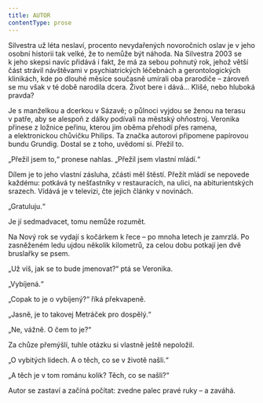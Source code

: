 ```yaml
---
title: AUTOR
contentType: prose
---
```


Silvestra už léta neslaví, procento nevydařených novoročních oslav je v jeho osobní historii tak velké, že to nemůže být náhoda. Na Silvestra 2003 se k jeho skepsi navíc přidává i fakt, že má za sebou pohnutý rok, jehož větší část strávil návštěvami v psychiatrických léčebnách a gerontologických klinikách, kde po dlouhé měsíce současně umírali oba prarodiče – zároveň se mu však v té době narodila dcera. Život bere i dává… Klišé, nebo hluboká pravda?

Je s manželkou a dcerkou v Sázavě; o půlnoci vyjdou se ženou na terasu v patře, aby se alespoň z dálky podívali na městský ohňostroj. Veronika přinese z ložnice peřinu, kterou jim oběma přehodí přes ramena, a elektronickou chůvičku Philips. Ta značka autorovi připomene papírovou bundu Grundig. Dostal se z toho, uvědomí si. Přežil to.

„Přežil jsem to,“ pronese nahlas. „Přežil jsem vlastní mládí.“

Dílem je to jeho vlastní zásluha, zčásti měl štěstí. Přežít mládí se nepovede každému: potkává ty nešťastníky v restauracích, na ulici, na abiturientských srazech. Vídává je v televizi, čte jejich články v novinách.

„Gratuluju.“

Je jí sedmadvacet, tomu nemůže rozumět.

  

Na Nový rok se vydají s kočárkem k řece – po mnoha letech je zamrzlá. Po zasněženém ledu ujdou několik kilometrů, za celou dobu potkají jen dvě bruslařky se psem.

„Už víš, jak se to bude jmenovat?“ ptá se Veronika.

„Vybíjená.“

„Copak to je o vybíjený?“ říká překvapeně.

„Jasně, je to takovej Metráček pro dospělý.“

„Ne, vážně. O čem to je?“

Za chůze přemýšlí, tuhle otázku si vlastně ještě nepoložil.

„O vybitých lidech. A o těch, co se v životě našli.“

„A těch je v tom románu kolik? Těch, co se našli?“

Autor se zastaví a začíná počítat: zvedne palec pravé ruky – a zaváhá.
